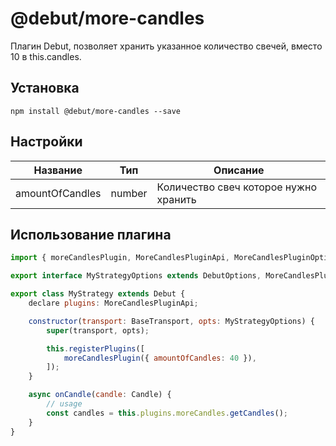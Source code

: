 # @debut/more-candles
Плагин Debut, позволяет хранить указанное количество свечей, вместо 10 в this.candles.

## Установка

```
npm install @debut/more-candles --save
```

## Настройки

| Название | Тип | Описание   |
|-----------|----------|------------|
| amountOfCandles  |  number | Количество свеч которое нужно хранить |

## Использование плагина
```javascript
import { moreCandlesPlugin, MoreCandlesPluginApi, MoreCandlesPluginOptions } from '@debut/plugin-more-candles';

export interface MyStrategyOptions extends DebutOptions, MoreCandlesPluginOptions;

export class MyStrategy extends Debut {
    declare plugins: MoreCandlesPluginApi;

    constructor(transport: BaseTransport, opts: MyStrategyOptions) {
        super(transport, opts);

        this.registerPlugins([
            moreCandlesPlugin({ amountOfCandles: 40 }),
        ]);
    }

    async onCandle(candle: Candle) {
        // usage
        const candles = this.plugins.moreCandles.getCandles();
    }
}
```
